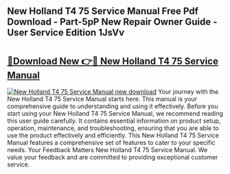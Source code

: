 ## New Holland T4 75 Service Manual Free Pdf Download - Part-5pP New Repair Owner Guide - User Service Edition 1JsVv

# <h2><a href="http://bc92016.oget.top/?id=New+Holland+T4+75+Service+Manual">🔗Download New 👉🔴 New Holland T4 75 Service Manual</a></h2>

[![New Holland T4 75 Service Manual new download](https://i.imgur.com/5g1atiW.png)](http://bc92016.oget.top/?id=New+Holland+T4+75+Service+Manual)
Your journey with the New Holland T4 75 Service Manual starts here. This manual is your comprehensive guide to understanding and using it effectively. Before you start using your New Holland T4 75 Service Manual, we recommend reading this user guide carefully. It contains essential information on product setup, operation, maintenance, and troubleshooting, ensuring that you are able to use the product effectively and efficiently. This New Holland T4 75 Service Manual features a comprehensive set of features to cater to your specific needs. Your Feedback Matters New Holland T4 75 Service Manual. We value your feedback and are committed to providing exceptional customer service.
